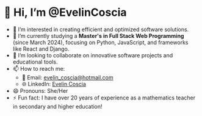 # 👋 Hi, I’m @EvelinCoscia

- 👀 I’m interested in creating efficient and optimized software solutions.
- 🌱 I’m currently studying a **Master's in Full Stack Web Programming** (since March 2024), focusing on Python, JavaScript, and frameworks like React and Django.
- 💞️ I’m looking to collaborate on innovative software projects and educational tools.
- 📫 How to reach me:  
  - 📧 Email: [evelin_coscia@hotmail.com](mailto:evelin_coscia@hotmail.com)  
  - 🌐 LinkedIn: [Evelin Coscia](http://www.linkedin.com/in/evelincoscia)
- 😄 Pronouns: She/Her
- ⚡ Fun fact: I have over 20 years of experience as a mathematics teacher in secondary and higher education!

<!---
EvelinCoscia/EvelinCoscia is a ✨ special ✨ repository because its `README.md` (this file) appears on your GitHub profile.
You can click the Preview link to take a look at your changes.
--->

